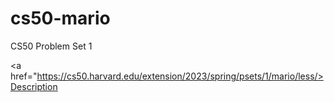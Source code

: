 # cs50-mario
CS50 Problem Set 1

<a href="https://cs50.harvard.edu/extension/2023/spring/psets/1/mario/less/>Description</a>
